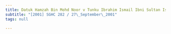 ```yaml
---
title: Datuk Hamzah Bin Mohd Noor v Tunku Ibrahim Ismail Ibni Sultan Iskandar Al-Haj
subtitle: "[2001] SGHC 282 / 27\_September\_2001"
tags: null

---
```



